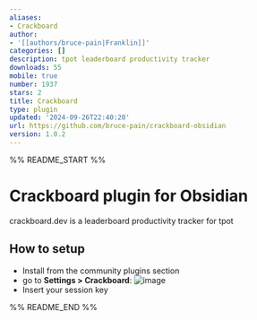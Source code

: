 ```yaml
---
aliases:
- Crackboard
author:
- '[[authors/bruce-pain|Franklin]]'
categories: []
description: tpot leaderboard productivity tracker
downloads: 55
mobile: true
number: 1937
stars: 2
title: Crackboard
type: plugin
updated: '2024-09-26T22:40:20'
url: https://github.com/bruce-pain/crackboard-obsidian
version: 1.0.2
---
```


%% README_START %%

# Crackboard plugin for Obsidian

crackboard.dev is a leaderboard productivity tracker for tpot

## How to setup

-   Install from the community plugins section
-   go to **Settings > Crackboard**:
    ![image](https://github.com/user-attachments/assets/a93c5a7c-74bd-44a3-ab6c-456b75f95225)
-   Insert your session key


%% README_END %%
